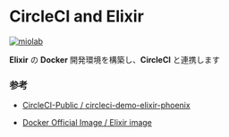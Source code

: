 # CircleCI and Elixir

[![miolab](https://circleci.com/gh/miolab/circleci_elixir.svg?style=svg)](https://github.com/miolab/circleci_elixir)

__Elixir__ の __Docker__ 開発環境を構築し、__CircleCI__ と連携します

### 参考

- [CircleCI-Public / circleci-demo-elixir-phoenix](https://github.com/CircleCI-Public/circleci-demo-elixir-phoenix/blob/master/.circleci/config.yml)

- [Docker Official Image / Elixir image](https://hub.docker.com/_/elixir)
